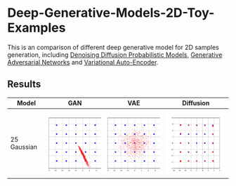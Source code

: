 # Deep-Generative-Models-2D-Toy-Examples

This is an comparison of different deep generative model for 2D samples generation, including [Denoising Diffusion Probabilistic Models](https://arxiv.org/abs/2006.11239), [Generative Adversarial Networks](https://arxiv.org/abs/1406.2661) and [Variational Auto-Encoder](https://arxiv.org/pdf/1312.6114.pdf). 

## Results
| Model     | GAN | VAE | Diffusion |
| ----------- | ----------- |----------- |----------- |
| 25 Gaussian      | <img src="https://github.com/Ryanfzhang/Deep-Generative-Models-2D-Toy-Examples/blob/main/log/diffusion/img/GAN.gif"  width="200" height="150" />| <img src="https://github.com/Ryanfzhang/Deep-Generative-Models-2D-Toy-Examples/blob/main/log/diffusion/img/VAE.gif"  width="200" height="150" />| <img src="https://github.com/Ryanfzhang/Deep-Generative-Models-2D-Toy-Examples/blob/main/log/diffusion/img/Diffusion.png"  width="200" height="150" />|

